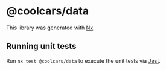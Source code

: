 # @coolcars/data

This library was generated with [Nx](https://nx.dev).

## Running unit tests

Run `nx test @coolcars/data` to execute the unit tests via [Jest](https://jestjs.io).
